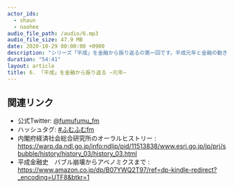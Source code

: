 ```yaml
---
actor_ids:
  - shaun
  - naohee
audio_file_path: /audio/6.mp3
audio_file_size: 47.9 MB
date: 2020-10-29 00:00:00 +0900
description: "シリーズ「平成」を金融から振り返るの第一回です。平成元年と金融の動きについて話しています。"
duration: "54:41"
layout: article
title: 6. 「平成」を金融から振り返る ~元年~
---
```


## 関連リンク

- 公式Twitter: [@fumufumu_fm](https://twitter.com/fumufumu_fm)
- ハッシュタグ: [#ふむふむfm](https://twitter.com/hashtag/ふむふむfm?src=hash)
- 内閣府経済社会総合研究所のオーラルヒストリー : https://warp.da.ndl.go.jp/info:ndljp/pid/11513838/www.esri.go.jp/jp/prj/sbubble/history/history_03/history_03.html
- 平成金融史　バブル崩壊からアベノミクスまで : https://www.amazon.co.jp/dp/B07YWQ2T97/ref=dp-kindle-redirect?_encoding=UTF8&btkr=1
